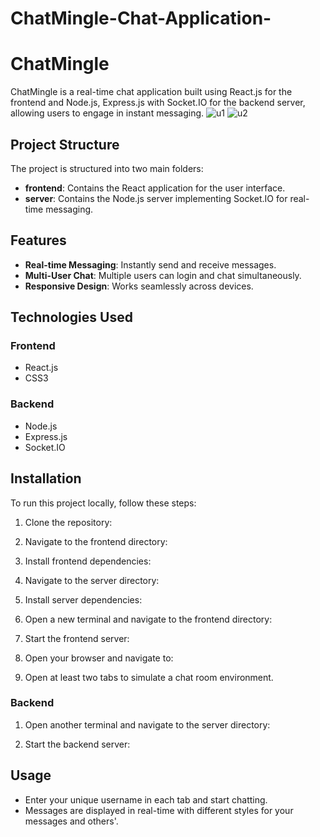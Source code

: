 # ChatMingle-Chat-Application-
# ChatMingle

ChatMingle is a real-time chat application built using React.js for the frontend and Node.js, Express.js with Socket.IO for the backend server, allowing users to engage in instant messaging.
![u1](https://github.com/user-attachments/assets/78d4e86a-d874-4522-87ca-08228a42aead)
![u2](https://github.com/user-attachments/assets/72b514e1-9544-4761-96ed-844597465a47)

## Project Structure

The project is structured into two main folders:

- **frontend**: Contains the React application for the user interface.
- **server**: Contains the Node.js server implementing Socket.IO for real-time messaging.

## Features

- **Real-time Messaging**: Instantly send and receive messages.
- **Multi-User Chat**: Multiple users can login and chat simultaneously.
- **Responsive Design**: Works seamlessly across devices.

## Technologies Used

### Frontend

- React.js
- CSS3

### Backend

- Node.js
- Express.js
- Socket.IO

## Installation

To run this project locally, follow these steps:

1. Clone the repository:
2. Navigate to the frontend directory:

3. Install frontend dependencies:

4. Navigate to the server directory:


5. Install server dependencies:


1. Open a new terminal and navigate to the frontend directory:

2. Start the frontend server:

3. Open your browser and navigate to:



4. Open at least two tabs to simulate a chat room environment.

### Backend

1. Open another terminal and navigate to the server directory:


2. Start the backend server:


## Usage

- Enter your unique username in each tab and start chatting.
- Messages are displayed in real-time with different styles for your messages and others'.


